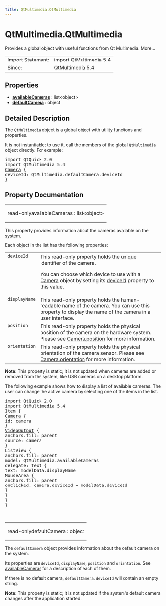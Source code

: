 ```yaml
---
Title: QtMultimedia.QtMultimedia
---
```


# QtMultimedia.QtMultimedia

<span class="subtitle"></span>
<!-- $$$QtMultimedia-brief -->
<p>Provides a global object with useful functions from Qt Multimedia. More...</p>
<!-- @@@QtMultimedia -->
<table class="alignedsummary">
<tr><td class="memItemLeft rightAlign topAlign"> Import Statement:</td><td class="memItemRight bottomAlign"> import QtMultimedia 5.4</td></tr><tr><td class="memItemLeft rightAlign topAlign"> Since:</td><td class="memItemRight bottomAlign">  QtMultimedia 5.4</td></tr></table><ul>
</ul>
<h2 id="properties">Properties</h2>
<ul>
<li class="fn"><b><b><a href="#availableCameras-prop">availableCameras</a></b></b> : list&lt;object&gt;</li>
<li class="fn"><b><b><a href="#defaultCamera-prop">defaultCamera</a></b></b> : object</li>
</ul>
<!-- $$$QtMultimedia-description -->
<h2 id="details">Detailed Description</h2>
</p>
<p>The <code>QtMultimedia</code> object is a global object with utility functions and properties.</p>
<p>It is not instantiable; to use it, call the members of the global <code>QtMultimedia</code> object directly. For example:</p>
<pre class="qml">import QtQuick 2.0
import QtMultimedia 5.4
<span class="type"><a href="QtMultimedia.Camera.md">Camera</a></span> {
<span class="name">deviceId</span>: <span class="name">QtMultimedia</span>.<span class="name">defaultCamera</span>.<span class="name">deviceId</span>
}</pre>
<!-- @@@QtMultimedia -->
<h2>Property Documentation</h2>
<!-- $$$availableCameras -->
<table class="qmlname"><tr valign="top" id="availableCameras-prop"><td class="tblQmlPropNode"><p><span class="qmlreadonly">read-only</span><span class="name">availableCameras</span> : <span class="type">list</span>&lt;<span class="type">object</span>&gt;</p></td></tr></table><p>This property provides information about the cameras available on the system.</p>
<p>Each object in the list has the following properties:</p>
<table class="generic">
<tr valign="top"><td ><code>deviceId</code></td><td >This read-only property holds the unique identifier of the camera.<p>You can choose which device to use with a <a href="QtMultimedia.qml-multimedia.md#camera">Camera</a> object by setting its <a href="QtMultimedia.Camera.md#deviceId-prop">deviceId</a> property to this value.</p>
</td></tr>
<tr valign="top"><td ><code>displayName</code></td><td >This read-only property holds the human-readable name of the camera. You can use this property to display the name of the camera in a user interface.</td></tr>
<tr valign="top"><td ><code>position</code></td><td >This read-only property holds the physical position of the camera on the hardware system. Please see <a href="QtMultimedia.Camera.md#position-prop">Camera.position</a> for more information.</td></tr>
<tr valign="top"><td ><code>orientation</code></td><td >This read-only property holds the physical orientation of the camera sensor. Please see <a href="QtMultimedia.Camera.md#orientation-prop">Camera.orientation</a> for more information.</td></tr>
</table>
<p><b>Note: </b>This property is static; it is not updated when cameras are added or removed from the system, like USB cameras on a desktop platform.</p><p>The following example shows how to display a list of available cameras. The user can change the active camera by selecting one of the items in the list.</p>
<pre class="qml">import QtQuick 2.0
import QtMultimedia 5.4
<span class="type">Item</span> {
<span class="type"><a href="QtMultimedia.Camera.md">Camera</a></span> {
<span class="name">id</span>: <span class="name">camera</span>
}
<span class="type"><a href="QtMultimedia.VideoOutput.md">VideoOutput</a></span> {
<span class="name">anchors</span>.fill: <span class="name">parent</span>
<span class="name">source</span>: <span class="name">camera</span>
}
<span class="type">ListView</span> {
<span class="name">anchors</span>.fill: <span class="name">parent</span>
<span class="name">model</span>: <span class="name">QtMultimedia</span>.<span class="name">availableCameras</span>
<span class="name">delegate</span>: <span class="name">Text</span> {
<span class="name">text</span>: <span class="name">modelData</span>.<span class="name">displayName</span>
<span class="type">MouseArea</span> {
<span class="name">anchors</span>.fill: <span class="name">parent</span>
<span class="name">onClicked</span>: <span class="name">camera</span>.<span class="name">deviceId</span> <span class="operator">=</span> <span class="name">modelData</span>.<span class="name">deviceId</span>
}
}
}
}</pre>
<!-- @@@availableCameras -->
<br/>
<!-- $$$defaultCamera -->
<table class="qmlname"><tr valign="top" id="defaultCamera-prop"><td class="tblQmlPropNode"><p><span class="qmlreadonly">read-only</span><span class="name">defaultCamera</span> : <span class="type">object</span></p></td></tr></table><p>The <code>defaultCamera</code> object provides information about the default camera on the system.</p>
<p>Its properties are <code>deviceId</code>, <code>displayName</code>, <code>position</code> and <code>orientation</code>. See <a href="#availableCameras-prop">availableCameras</a> for a description of each of them.</p>
<p>If there is no default camera, <code>defaultCamera.deviceId</code> will contain an empty string.</p>
<p><b>Note: </b>This property is static; it is not updated if the system's default camera changes after the application started.</p><!-- @@@defaultCamera -->
<br/>
